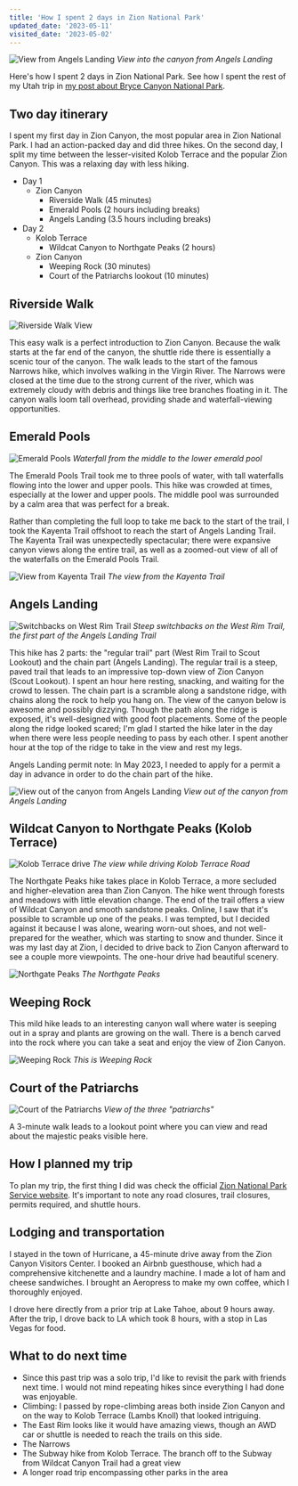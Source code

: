 ```yaml
---
title: 'How I spent 2 days in Zion National Park'
updated_date: '2023-05-11'
visited_date: '2023-05-02'
---
```


![View from Angels Landing](/images/2-days-in-zion/zion_angels_landing_canyon_end-optimized.jpg)
*View into the canyon from Angels Landing*

Here's how I spent 2 days in Zion National Park. See how I spent the rest of my Utah trip in [my post about Bryce Canyon National Park](/posts/1-day-in-bryce).

## Two day itinerary

I spent my first day in Zion Canyon, the most popular area in Zion National Park. I had an action-packed day and did three hikes. On the second day, I split my time between the lesser-visited Kolob Terrace and the popular Zion Canyon. This was a relaxing day with less hiking.

- Day 1
  - Zion Canyon
    - Riverside Walk (45 minutes)
    - Emerald Pools (2 hours including breaks)
    - Angels Landing (3.5 hours including breaks)
- Day 2
  - Kolob Terrace
      - Wildcat Canyon to Northgate Peaks (2 hours)
  - Zion Canyon
      - Weeping Rock (30 minutes)
      - Court of the Patriarchs lookout (10 minutes)

## Riverside Walk

![Riverside Walk View](/images/2-days-in-zion/zion_riverside-optimized.jpg)

This easy walk is a perfect introduction to Zion Canyon. Because the walk starts at the far end of the canyon, the shuttle ride there is essentially a scenic tour of the canyon. The walk leads to the start of the famous Narrows hike, which involves walking in the Virgin River. The Narrows were closed at the time due to the strong current of the river, which was extremely cloudy with debris and things like tree branches floating in it.
The canyon walls loom tall overhead, providing shade and waterfall-viewing opportunities.

## Emerald Pools

![Emerald Pools](/images/2-days-in-zion/zion_emerald_pools_underneath-optimized.jpg)
*Waterfall from the middle to the lower emerald pool*

The Emerald Pools Trail took me to three pools of water, with tall waterfalls flowing into the lower and upper pools. This hike was crowded at times, especially at the lower and upper pools. The middle pool was surrounded by a calm area that was perfect for a break.

Rather than completing the full loop to take me back to the start of the trail, I took the Kayenta Trail offshoot to reach the start of Angels Landing Trail. The Kayenta Trail was unexpectedly spectacular; there were expansive canyon views along the entire trail, as well as a zoomed-out view of all of the waterfalls on the Emerald Pools Trail.

![View from Kayenta Trail](/images/2-days-in-zion/zion_kayenta-optimized.jpg)
*The view from the Kayenta Trail*

## Angels Landing

![Switchbacks on West Rim Trail](/images/2-days-in-zion/zion_switchbacks-optimized.jpg)
*Steep switchbacks on the West Rim Trail, the first part of the Angels Landing Trail*

This hike has 2 parts: the "regular trail" part (West Rim Trail to Scout Lookout) and the chain part (Angels Landing). The regular trail is a steep, paved trail that leads to an impressive top-down view of Zion Canyon (Scout Lookout). I spent an hour here resting, snacking, and waiting for the crowd to lessen. The chain part is a scramble along a sandstone ridge, with chains along the rock to help you hang on. The view of the canyon below is awesome and possibly dizzying. Though the path along the ridge is exposed, it's well-designed with good foot placements. Some of the people along the ridge looked scared; I'm glad I started the hike later in the day when there were less people needing to pass by each other. I spent another hour at the top of the ridge to take in the view and rest my legs.

Angels Landing permit note: In May 2023, I needed to apply for a permit a day in advance in order to do the chain part of the hike.

![View out of the canyon from Angels Landing](/images/2-days-in-zion/zion_angelslandingview-optimized.jpg)
*View out of the canyon from Angels Landing*

## Wildcat Canyon to Northgate Peaks (Kolob Terrace)

![Kolob Terrace drive](/images/2-days-in-zion/zion_kolob_terrace-optimized.jpg)
*The view while driving Kolob Terrace Road*

The Northgate Peaks hike takes place in Kolob Terrace, a more secluded and higher-elevation area than Zion Canyon. The hike went through forests and meadows with little elevation change. The end of the trail offers a view of Wildcat Canyon and smooth sandstone peaks. Online, I saw that it's possible to scramble up one of the peaks. I was tempted, but I decided against it because I was alone, wearing worn-out shoes, and not well-prepared for the weather, which was starting to snow and thunder. Since it was my last day at Zion, I decided to drive back to Zion Canyon afterward to see a couple more viewpoints. The one-hour drive had beautiful scenery.

![Northgate Peaks](/images/2-days-in-zion/zion_northgate_peaks-optimized.jpg)
*The Northgate Peaks*

## Weeping Rock

This mild hike leads to an interesting canyon wall where water is seeping out in a spray and plants are growing on the wall. There is a bench carved into the rock where you can take a seat and enjoy the view of Zion Canyon. 

![Weeping Rock](/images/2-days-in-zion/zion_weeping_rock-optimized.jpg)
*This is Weeping Rock*

## Court of the Patriarchs

![Court of the Patriarchs](/images/2-days-in-zion/zion_court-optimized.jpg)
*View of the three "patriarchs"*

A 3-minute walk leads to a lookout point where you can view and read about the majestic peaks visible here.

## How I planned my trip

To plan my trip, the first thing I did was check the official [Zion National Park Service website](https://www.nps.gov/zion/index.htm). It's important to note any road closures, trail closures, permits required, and shuttle hours.

## Lodging and transportation

I stayed in the town of Hurricane, a 45-minute drive away from the Zion Canyon Visitors Center. I booked an Airbnb guesthouse, which had a comprehensive kitchenette and a laundry machine. I made a lot of ham and cheese sandwiches. I brought an Aeropress to make my own coffee, which I thoroughly enjoyed.

I drove here directly from a prior trip at Lake Tahoe, about 9 hours away. After the trip, I drove back to LA which took 8 hours, with a stop in Las Vegas for food.

## What to do next time

- Since this past trip was a solo trip, I'd like to revisit the park with friends next time. I would not mind repeating hikes since everything I had done was enjoyable.
- Climbing: I passed by rope-climbing areas both inside Zion Canyon and on the way to Kolob Terrace (Lambs Knoll) that looked intriguing.
- The East Rim looks like it would have amazing views, though an AWD car or shuttle is needed to reach the trails on this side.
- The Narrows
- The Subway hike from Kolob Terrace. The branch off to the Subway from Wildcat Canyon Trail had a great view
- A longer road trip encompassing other parks in the area